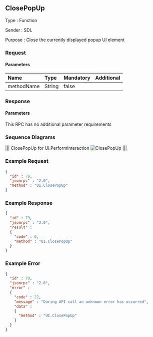 ## ClosePopUp

Type
: Function

Sender
: SDL

Purpose
: Close the currently displayed popup UI element

### Request

#### Parameters

|Name|Type|Mandatory|Additional|
|:---|:---|:--------|:---------|
|methodName|String|false||

### Response

#### Parameters

This RPC has no additional parameter requirements

### Sequence Diagrams
|||
ClosePopUp for UI.PerformInteraction
![ClosePopUp](./assets/ClosePopUp.png)
|||

### Example Request

```json
{
  "id" : 79,
  "jsonrpc" : "2.0",
  "method" : "UI.ClosePopUp"
}
```

### Example Response

```json
{
  "id" : 79,
  "jsonrpc" : "2.0",
  "result" :
  {
    "code" : 0,
    "method" : "UI.ClosePopUp"
  }
}
```

### Example Error

```json
{
  "id" : 79,
  "jsonrpc" : "2.0",
  "error" :
  {
    "code" : 22,
    "message" : "During API call an unknown error has occurred",
    "data" :
    {
      "method" : "UI.ClosePopUp"
    }
  }
}
```
